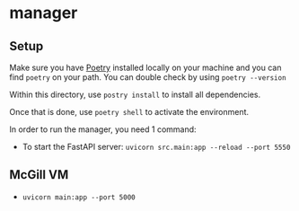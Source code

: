 # manager

## Setup

Make sure you have [Poetry](https://python-poetry.org/docs/) installed locally on your machine and you can find `poetry` on your path.
You can double check by using `poetry --version`

Within this directory, use `postry install` to install all dependencies.

Once that is done, use `poetry shell` to activate the environment.

In order to run the manager, you need 1 command:

- To start the FastAPI server: `uvicorn src.main:app --reload --port 5550`

## McGill VM

- `uvicorn main:app --port 5000`
